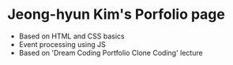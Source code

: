 # **Jeong-hyun Kim's Porfolio page**

- Based on HTML and CSS basics
- Event processing using JS
- Based on 'Dream Coding Portfolio Clone Coding' lecture